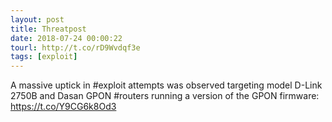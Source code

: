 ```yaml
---
layout: post
title: Threatpost
date: 2018-07-24 00:00:22
tourl: http://t.co/rD9Wvdqf3e
tags: [exploit]
---
```

A massive uptick in #exploit attempts was observed targeting model D-Link 2750B and Dasan GPON #routers running a version of the GPON firmware: https://t.co/Y9CG6k8Od3